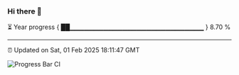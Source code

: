 ### Hi there 👋

⏳ Year progress { ██▁▁▁▁▁▁▁▁▁▁▁▁▁▁▁▁▁▁▁▁▁▁▁▁▁▁▁▁ } 8.70 %

---

⏰ Updated on Sat, 01 Feb 2025 18:11:47 GMT

![Progress Bar CI](https://github.com/Shyam-Makwana/GitHub-Actions-Demo/workflows/Progress%20Bar%20CI/badge.svg)
